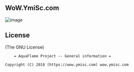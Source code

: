## WoW.YmiSc.com

  [Visit us]: https://wow.ymisc.com
  
![image][]

  [image]: https://wow.ymisc.com
  
  
## License 

(The GNU License)

		= AquaFlame Project -- General information =

	Copyright (C) 2018 (https://wow.ymisc.com) wow.ymisc.com
